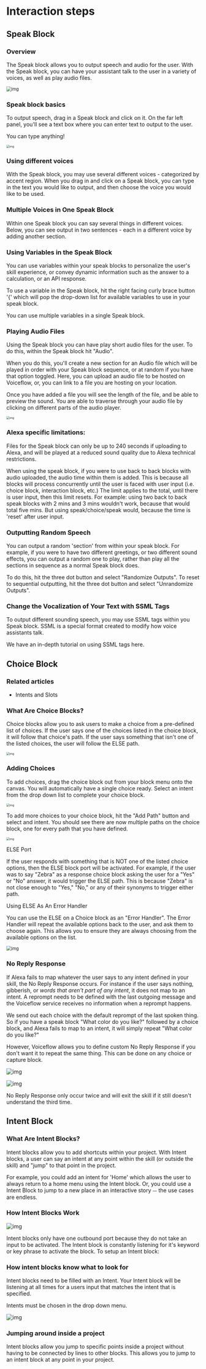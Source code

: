 # Interaction steps

## **Speak Block**

### Overview
The Speak block allows you to output speech and audio for the user. With the Speak block, you can have your assistant talk to the user in a variety of voices, as well as play audio files.

<img src="https://i.imgur.com/eAXfWMP.png" alt="img" style="zoom:80%;" />

### Speak block basics

To output speech, drag in a Speak block and click on it. On the far left panel, you'll see a text box where you can enter text to output to the user.


You can type anything!

<img src="https://i.imgur.com/sInuhYe.png" alt="img" style="zoom:50%;" />

### Using different voices

With the Speak block, you may use several different voices - categorized by accent region. When you drag in and click on a Speak block, you can type in the text you would like to output, and then choose the voice you would like to be used.


### Multiple Voices in One Speak Block
Within one Speak block you can say several things in different voices. Below, you can see output in two sentences - each in a different voice by adding another section. 


### Using Variables in the Speak Block
You can use variables within your speak blocks to personalize the user's skill experience, or convey dynamic information such as the answer to a calculation, or an API response. 

To use a variable in the Speak block, hit the right facing curly brace button '{' which will pop the drop-down list for available variables to use in your speak block. 


You can use multiple variables in a single Speak block.

### Playing Audio Files
Using the Speak block you can have play short audio files for the user. To do this, within the Speak block hit "Audio".



When you do this, you'll create a new section for an Audio file which will be played in order with your Speak block sequence, or at random if you have that option toggled. 
Here, you can upload an audio file to be hosted on Voiceflow, or, you can link to a file you are hosting on your location. 

Once you have added a file you will see the length of the file, and be able to preview the sound. You are able to traverse through your audio file by clicking on different parts of the audio player.

<img src="https://i.imgur.com/prUJMzb.png" alt="img" style="zoom:50%;" />


### Alexa specific limitations:

Files for the Speak block can only be up to 240 seconds if uploading to Alexa, and will be played at a reduced sound quality due to Alexa technical restrictions.

When using the speak block, if you were to use back to back blocks with audio uploaded, the audio time within them is added. This is because all blocks will process concurrently until the user is faced with user input (i.e. choice block, interaction block, etc.) The limit applies to the total, until there is user input, then this limit resets.
For example: using two back to back speak blocks with 2 mins and 3 mins wouldn't work, because that would total five mins. But using speak/choice/speak would, because the time is 'reset' after user input.


### Outputting Random Speech
You can output a random 'section' from within your speak block. For example, if you were to have two different greetings, or two different sound effects, you can output a random one to play, rather than play all the sections in sequence as a normal Speak block does.

To do this, hit the three dot button and select "Randomize Outputs". To reset to sequential outputting, hit the three dot button and select "Unrandomize Outputs".



### Change the Vocalization of Your Text with SSML Tags
To output different sounding speech, you may use SSML tags within you Speak block. SSML is a special format created to modify how voice assistants talk.

We have an in-depth tutorial on using SSML tags here.

## **Choice Block**

### Related articles

- Intents and Slots

### What Are Choice Blocks?

Choice blocks allow you to ask users to make a choice from a pre-defined list of choices. If the user says one of the choices listed in the choice block, it will follow that choice's path. If the user says something that isn't one of the listed choices, the user will follow the ELSE path.



<img src="https://i.imgur.com/wLosZqO.png" alt="img" style="zoom:50%;" />



### Adding Choices

To add choices, drag the choice block out from your block menu onto the canvas. You will automatically have a single choice ready. Select an intent from the drop down list to complete your choice block. 



<img src="https://i.imgur.com/W2dxMRF.png" alt="img" style="zoom:50%;" />



To add more choices to your choice block, hit the "Add Path" button and select and intent. You should see there are now multiple paths on the choice block, one for every path that you have defined.





<img src="https://i.imgur.com/HUI6JL6.png" alt="img" style="zoom:50%;" />



ELSE Port

If the user responds with something that is NOT one of the listed choice options, then the ELSE block port will be activated. For example, if the user was to say "Zebra" as a response choice block asking the user for a "Yes" or "No" answer, it would trigger the ELSE path. This is because "Zebra" is not close enough to "Yes," "No," or any of their synonyms to trigger either path.



Using ELSE As An Error Handler

You can use the ELSE on a Choice block as an "Error Handler". The Error Handler will repeat the available options back to the user, and ask them to choose again. This allows you to ensure they are always choosing from the available options on the list.



<img src="https://i.imgur.com/riGC5jE.png" alt="img" style="zoom:80%;" />


### No Reply Response

If Alexa fails to map whatever the user says to any intent defined in your skill, the No Reply Response occurs. For instance if the user says nothing, gibberish, or *words that aren't part of any intent*, it does not map to an intent. A reprompt needs to be defined with the last outgoing message and the Voiceflow service receives no information when a reprompt happens.

We send out each choice with the default reprompt of the last spoken thing. So if you have a speak block "What color do you like?" followed by a choice block, and Alexa fails to map to an intent, it will simply repeat "What color do you like?"

However, Voiceflow allows you to define custom No Reply Response if you don't want it to repeat the same thing. This can be done on any choice or capture block.

![img](https://cdn.zappy.app/3338a4aa21d08c5812a917125adee5cd.png)

![img](https://cdn.zappy.app/5d68320e17c50f63053b733d68fb94a9.png)

No Reply Response only occur twice and will exit the skill if it still doesn't understand the third time.

## **Intent Block**

### What Are Intent Blocks?

Intent blocks allow you to add shortcuts within your project. With Intent blocks, a user can say an intent at any point within the skill (or outside the skill) and "jump" to that point in the project.

For example, you could add an intent for 'Home' which allows the user to always return to a home menu using the Intent block. Or, you could use a Intent Block to jump to a new place in an interactive story ⏤ the use cases are endless.

### How Intent Blocks Work

![img](https://i.imgur.com/EKWwRiL.png)


Intent blocks only have one outbound port because they do not take an input to be activated. The Intent block is constantly listening for it's keyword or key phrase to activate the block. To setup an Intent block:

### How intent blocks know what to look for

Intent blocks need to be filled with an Intent. Your Intent block will be listening at all times for a users input that matches the intent that is specified.

Intents must be chosen in the drop down menu.

![img](https://i.imgur.com/yObEE40.png)

### Jumping around inside a project
Intent blocks allow you jump to specific points inside a project without having to be connected by lines to other blocks. This allows you to jump to an intent block at any point in your project.

